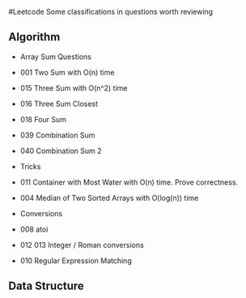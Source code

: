 #Leetcode
Some classifications in questions worth reviewing  

## Algorithm  
- Array Sum Questions  
 - 001 Two Sum with O(n) time  
 - 015 Three Sum with O(n^2) time  
 - 016 Three Sum Closest  
 - 018 Four Sum  
 - 039 Combination Sum  
 - 040 Combination Sum 2  

- Tricks
 - 011 Container with Most Water with O(n) time. Prove correctness.  
 - 004 Median of Two Sorted Arrays with O(log(n)) time  

- Conversions  
 - 008 atoi  
 - 012 013 Integer / Roman conversions  
 - 010 Regular Expression Matching  

## Data Structure
